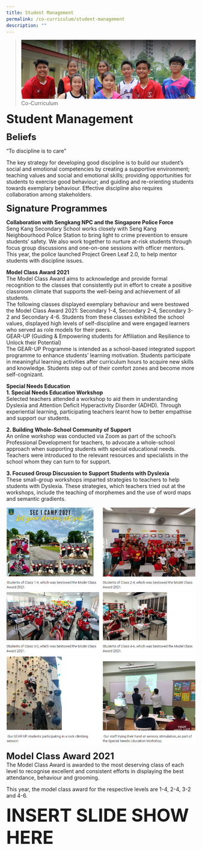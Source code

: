 ```yaml
---
title: Student Management
permalink: /co-curriculum/student-management
description: ""
---
```

>![](/images/About%20us.jpg)
>Co-Curriculum

**<font size=6>Student Management</font>**

**<font size=5>Beliefs</font>**

“To discipline is to care”

  

The key strategy for developing good discipline is to build our student’s social and emotional competencies by creating a supportive environment; teaching values and social and emotional skills; providing opportunities for students to exercise good behaviour; and guiding and re-orienting students towards exemplary behaviour. Effective discipline also requires collaboration among stakeholders.

  
**<font size=5>Signature Programmes</font>**

**Collaboration with Sengkang NPC and the Singapore Police Force**<br>
Seng Kang Secondary School works closely with Seng Kang Neighbourhood Police Station to bring light to crime prevention to ensure students’ safety. We also work together to nurture at-risk students through focus group discussions and one-on-one sessions with officer mentors. This year, the police launched Project Green Leaf 2.0, to help mentor students with discipline issues.   

  

**Model Class Award 2021**<br>
The Model Class Award aims to acknowledge and provide formal recognition to the classes that consistently put in effort to create a positive classroom climate that supports the well-being and achievement of all students. <br>
The following classes displayed exemplary behaviour and were bestowed the Model Class Award 2021: Secondary 1-4, Secondary 2-4, Secondary 3-2 and Secondary 4-6. Students from these classes exhibited the school values, displayed high levels of self-discipline and were engaged learners who served as role models for their peers.<br>
GEAR-UP (Guiding & Empowering students for Affiliation and Resilience to Unlock their Potential)<br>
The GEAR-UP Programme is intended as a school-based integrated support programme to enhance students’ learning motivation. Students participate in meaningful learning activities after curriculum hours to acquire new skills and knowledge. Students step out of their comfort zones and become more self-cognizant. 

**Special Needs Education**<br>
**1\. Special Needs Education Workshop** <br>
Selected teachers attended a workshop to aid them in understanding Dyslexia and Attention Deficit Hyperactivity Disorder (ADHD). Through experiential learning, participating teachers learnt how to better empathise and support our students.  
  
**2\. Building Whole-School Community of Support**<br>
An online workshop was conducted via Zoom as part of the school’s Professional Development for teachers, to advocate a whole-school approach when supporting students with special educational needs. Teachers were introduced to the relevant resources and specialists in the school whom they can turn to for support.

  

**3\. Focused Group Discussion to Support Students with Dyslexia**<br>
These small-group workshops imparted strategies to teachers to help students with Dyslexia. These strategies, which teachers tried out at the workshops, include the teaching of morphemes and the use of word maps and semantic gradients.

![](/images/Student%20Management/Student%20Management%201.png)![](/images/Student%20Management/Student%20Management%202.png)
![](/images/Student%20Management/Student%20Management%203.png)

**<font size=5>Model Class Award 2021</font>**<br>
The Model Class Award is awarded to the most deserving class of each level to recognise excellent and consistent efforts in displaying the best attendance, behaviour and grooming.  
  
This year, the model class award for the respective levels are 1-4, 2-4, 3-2 and 4-6.

**<font size=7>INSERT SLIDE SHOW HERE</font>**<br>

